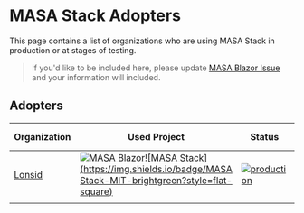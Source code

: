 # MASA Stack Adopters

This page contains a list of organizations who are using MASA Stack in production or at stages of testing.

> If you'd like to be included here, please update [MASA Blazor Issue](https://github.com/BlazorComponent/MASA.Blazor/issues/5) and your information will included.



## Adopters

| Organization                    | Used Project                                                 | Status                                                       | More Information |
| ------------------------------- | ------------------------------------------------------------ | ------------------------------------------------------------ | ---------------- |
| [Lonsid](https://www.lonsid.cn) | [![MASA Blazor](https://img.shields.io/badge/MASA.Blazor-MIT-brightgreen?style=flat-square)](https://github.com/BlazorComponent/MASA.Blazor)[![MASA Stack](https://img.shields.io/badge/MASA Stack-MIT-brightgreen?style=flat-square)](https://github.com/masastack) | [![production](https://camo.githubusercontent.com/841d29e3714f1412eed8a4cc62a314c24d77781a49528b546c932577fb50a920/68747470733a2f2f696d672e736869656c64732e696f2f62616467652f2d70726f64756374696f6e2d626c75653f7374796c653d666c6174)](https://camo.githubusercontent.com/841d29e3714f1412eed8a4cc62a314c24d77781a49528b546c932577fb50a920/68747470733a2f2f696d672e736869656c64732e696f2f62616467652f2d70726f64756374696f6e2d626c75653f7374796c653d666c6174) |                  |
|                                 |                                                              |                                                              |                  |

